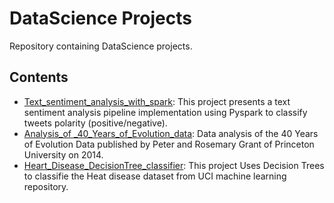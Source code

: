 # DataScience Projects 
Repository containing DataScience projects.

## Contents
- [Text_sentiment_analysis_with_spark](https://github.com/Abd-elr4hman/Data-Science/tree/main/Text_sentiment_analysis_with_spark): This project presents a  text sentiment analysis pipeline implementation using Pyspark to classify tweets polarity (positive/negative). 
- [Analysis_of _40_Years_of_Evolution_data](https://github.com/Abd-elr4hman/Data-Science/tree/main/Analysis_of%20_40_Years_of_Evolution_data): Data analysis of the 40 Years of Evolution Data published by Peter and Rosemary Grant of Princeton University on 2014.
- [Heart_Disease_DecisionTree_classifier](https://github.com/Abd-elr4hman/Data-Science/tree/main/Heart_Disease_Classification): This project Uses Decision Trees to classifie the Heat disease dataset from UCI machine learning repository.
